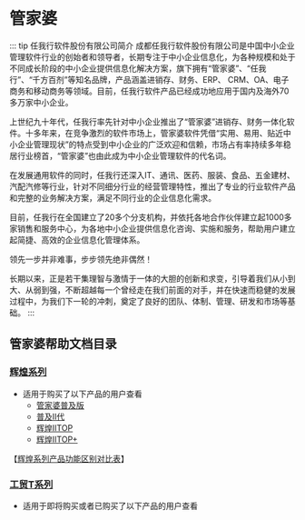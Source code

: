 # 管家婆
::: tip 任我行软件股份有限公司简介
成都任我行软件股份有限公司是中国中小企业管理软件行业的创始者和领导者，长期专注于中小企业信息化，为各种规模和处于不同成长阶段的中小企业提供信息化解决方案，旗下拥有“管家婆”、“任我行”、“千方百剂”等知名品牌，产品涵盖进销存、财务、ERP、 CRM、OA、电子商务和移动商务等领域。目前，任我行软件产品已经成功地应用于国内及海外70多万家中小企业。

上世纪九十年代，任我行率先针对中小企业推出了“管家婆”进销存、财务一体化软件。十多年来，在竞争激烈的软件市场上，管家婆软件凭借“实用、易用、贴近中小企业管理现状”的特点受到中小企业的广泛欢迎和信赖，市场占有率持续多年稳居行业榜首，“管家婆”也由此成为中小企业管理软件的代名词。

在发展通用软件的同时，任我行还深入IT、通讯、医药、服装、食品、五金建材、汽配汽修等行业，针对不同细分行业的经营管理特性，推出了专业的行业软件产品和完整的业务解决方案，满足不同行业的企业信息化需求。

目前，任我行在全国建立了20多个分支机构，并依托各地合作伙伴建立起1000多家销售和服务中心，为各地中小企业提供信息化咨询、实施和服务，帮助用户建立起简捷、高效的企业信息化管理体系。

领先一步并非难事，步步领先绝非偶然！

长期以来，正是若干集理智与激情于一体的大胆的创新和求变，引导着我们从小到大、从弱到强，不断超越每一个曾经走在我们前面的对手，并在快速而稳健的发展过程中，为我们下一轮的冲刺，奠定了良好的团队、体制、管理、研发和市场等基础。
:::

## 管家婆帮助文档目录
### [辉煌系列](../g/h/)
- 适用于购买了以下产品的用户查看
  - [管家婆普及版](http://www.tfossoft.com/gjppjb.html)
  - [普及II代](http://www.tfossoft.com/gjppj2.html)
  - [辉煌IITOP](http://www.tfossoft.com/gjphh2.html)
  - [辉煌IITOP+](http://www.tfossoft.com/gjphh2p.html)

【[辉煌系列产品功能区别对比表](./h/1.md#辉煌系列功能区别)】
### [工贸T系列](../g/t/) 
- 适用于即将购买或者已购买了以下产品的用户查看